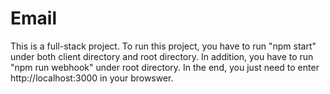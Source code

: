 # Email
This is a full-stack project.
To run this project, you have to run "npm start" under both client directory and root directory. 
In addition, you have to run "npm run webhook" under root directory.
In the end, you just need to enter http://localhost:3000 in your browswer.
